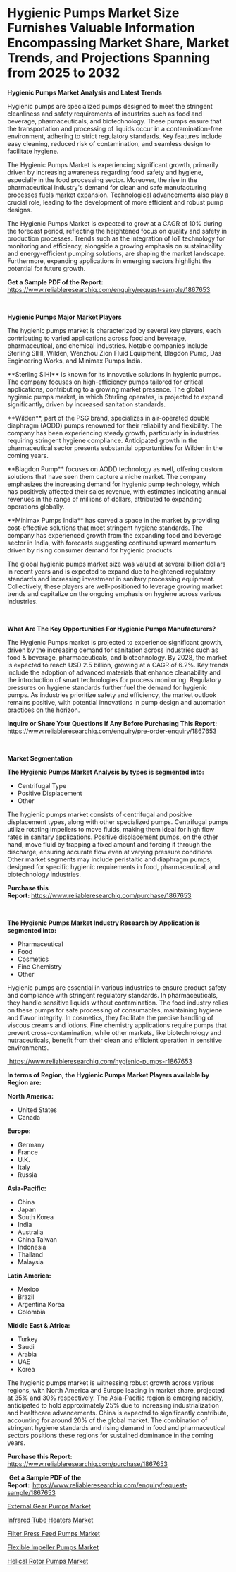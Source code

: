 <p><h1>Hygienic Pumps Market Size Furnishes Valuable Information Encompassing Market Share, Market Trends, and Projections Spanning from 2025 to 2032</h1></p><p><strong>Hygienic Pumps Market Analysis and Latest Trends</strong></p>
<p><p>Hygienic pumps are specialized pumps designed to meet the stringent cleanliness and safety requirements of industries such as food and beverage, pharmaceuticals, and biotechnology. These pumps ensure that the transportation and processing of liquids occur in a contamination-free environment, adhering to strict regulatory standards. Key features include easy cleaning, reduced risk of contamination, and seamless design to facilitate hygiene.</p><p>The Hygienic Pumps Market is experiencing significant growth, primarily driven by increasing awareness regarding food safety and hygiene, especially in the food processing sector. Moreover, the rise in the pharmaceutical industry's demand for clean and safe manufacturing processes fuels market expansion. Technological advancements also play a crucial role, leading to the development of more efficient and robust pump designs.</p><p>The Hygienic Pumps Market is expected to grow at a CAGR of 10% during the forecast period, reflecting the heightened focus on quality and safety in production processes. Trends such as the integration of IoT technology for monitoring and efficiency, alongside a growing emphasis on sustainability and energy-efficient pumping solutions, are shaping the market landscape. Furthermore, expanding applications in emerging sectors highlight the potential for future growth.</p></p>
<p><strong>Get a Sample PDF of the Report:&nbsp;</strong> <a href="https://www.reliableresearchiq.com/enquiry/request-sample/1867653?utm_campaign=1906&utm_medium=2&utm_source=Github&utm_content=ia&utm_term=19022025&utm_id=hygienic-pumps">https://www.reliableresearchiq.com/enquiry/request-sample/1867653</a></p>
<p>&nbsp;</p>
<p><strong>Hygienic Pumps Major Market Players</strong></p>
<p><p>The hygienic pumps market is characterized by several key players, each contributing to varied applications across food and beverage, pharmaceutical, and chemical industries. Notable companies include Sterling SIHI, Wilden, Wenzhou Zion Fluid Equipment, Blagdon Pump, Das Engineering Works, and Minimax Pumps India.</p><p>**Sterling SIHI** is known for its innovative solutions in hygienic pumps. The company focuses on high-efficiency pumps tailored for critical applications, contributing to a growing market presence. The global hygienic pumps market, in which Sterling operates, is projected to expand significantly, driven by increased sanitation standards.</p><p>**Wilden**, part of the PSG brand, specializes in air-operated double diaphragm (AODD) pumps renowned for their reliability and flexibility. The company has been experiencing steady growth, particularly in industries requiring stringent hygiene compliance. Anticipated growth in the pharmaceutical sector presents substantial opportunities for Wilden in the coming years.</p><p>**Blagdon Pump** focuses on AODD technology as well, offering custom solutions that have seen them capture a niche market. The company emphasizes the increasing demand for hygienic pump technology, which has positively affected their sales revenue, with estimates indicating annual revenues in the range of millions of dollars, attributed to expanding operations globally.</p><p>**Minimax Pumps India** has carved a space in the market by providing cost-effective solutions that meet stringent hygiene standards. The company has experienced growth from the expanding food and beverage sector in India, with forecasts suggesting continued upward momentum driven by rising consumer demand for hygienic products.</p><p>The global hygienic pumps market size was valued at several billion dollars in recent years and is expected to expand due to heightened regulatory standards and increasing investment in sanitary processing equipment. Collectively, these players are well-positioned to leverage growing market trends and capitalize on the ongoing emphasis on hygiene across various industries.</p></p>
<p>&nbsp;</p>
<p><strong>What Are The Key Opportunities For Hygienic Pumps Manufacturers?</strong></p>
<p><p>The Hygienic Pumps market is projected to experience significant growth, driven by the increasing demand for sanitation across industries such as food & beverage, pharmaceuticals, and biotechnology. By 2028, the market is expected to reach USD 2.5 billion, growing at a CAGR of 6.2%. Key trends include the adoption of advanced materials that enhance cleanability and the introduction of smart technologies for process monitoring. Regulatory pressures on hygiene standards further fuel the demand for hygienic pumps. As industries prioritize safety and efficiency, the market outlook remains positive, with potential innovations in pump design and automation practices on the horizon.</p></p>
<p><strong>Inquire or Share Your Questions If Any Before Purchasing This Report:</strong> <a href="https://www.reliableresearchiq.com/enquiry/pre-order-enquiry/1867653?utm_campaign=1906&utm_medium=2&utm_source=Github&utm_content=ia&utm_term=19022025&utm_id=hygienic-pumps">https://www.reliableresearchiq.com/enquiry/pre-order-enquiry/1867653</a></p>
<p>&nbsp;</p>
<p><strong>Market Segmentation</strong></p>
<p><strong>The Hygienic Pumps Market Analysis by types is segmented into:</strong></p>
<p><ul><li>Centrifugal Type</li><li>Positive Displacement</li><li>Other</li></ul></p>
<p><p>The hygienic pumps market consists of centrifugal and positive displacement types, along with other specialized pumps. Centrifugal pumps utilize rotating impellers to move fluids, making them ideal for high flow rates in sanitary applications. Positive displacement pumps, on the other hand, move fluid by trapping a fixed amount and forcing it through the discharge, ensuring accurate flow even at varying pressure conditions. Other market segments may include peristaltic and diaphragm pumps, designed for specific hygienic requirements in food, pharmaceutical, and biotechnology industries.</p></p>
<p><strong>Purchase this Report:&nbsp;</strong><a href="https://www.reliableresearchiq.com/purchase/1867653?utm_campaign=1906&utm_medium=2&utm_source=Github&utm_content=ia&utm_term=19022025&utm_id=hygienic-pumps">https://www.reliableresearchiq.com/purchase/1867653</a></p>
<p>&nbsp;</p>
<p><strong>The Hygienic Pumps Market Industry Research by Application is segmented into:</strong></p>
<p><ul><li>Pharmaceutical</li><li>Food</li><li>Cosmetics</li><li>Fine Chemistry</li><li>Other</li></ul></p>
<p><p>Hygienic pumps are essential in various industries to ensure product safety and compliance with stringent regulatory standards. In pharmaceuticals, they handle sensitive liquids without contamination. The food industry relies on these pumps for safe processing of consumables, maintaining hygiene and flavor integrity. In cosmetics, they facilitate the precise handling of viscous creams and lotions. Fine chemistry applications require pumps that prevent cross-contamination, while other markets, like biotechnology and nutraceuticals, benefit from their clean and efficient operation in sensitive environments.</p></p>
<p><a href="https://www.reliableresearchiq.com/hygienic-pumps-r1867653?utm_campaign=1906&utm_medium=2&utm_source=Github&utm_content=ia&utm_term=19022025&utm_id=hygienic-pumps">&nbsp;https://www.reliableresearchiq.com/hygienic-pumps-r1867653</a></p>
<p><strong>In terms of Region, the Hygienic Pumps Market Players available by Region are:</strong></p>
<p>
    <p> <strong> North America: </strong>
        <ul>
            <li>United States</li>
            <li>Canada</li>
        </ul>
        </p> 
    <p> <strong> Europe: </strong>
        <ul>
            <li>Germany</li>
            <li>France</li>
            <li>U.K.</li>
            <li>Italy</li>
            <li>Russia</li>
        </ul>
        </p> 
    <p> <strong> Asia-Pacific: </strong>
        <ul>
            <li>China</li>
            <li>Japan</li>
            <li>South Korea</li>
            <li>India</li>
            <li>Australia</li>
            <li>China Taiwan</li>
            <li>Indonesia</li>
            <li>Thailand</li>
            <li>Malaysia</li>
        </ul>
        </p> 
    <p> <strong> Latin America: </strong>
        <ul>
            <li>Mexico</li>
            <li>Brazil</li>
            <li>Argentina Korea</li>
            <li>Colombia</li>
        </ul>
        </p> 
    <p> <strong> Middle East & Africa: </strong>
        <ul>
            <li>Turkey</li>
            <li>Saudi</li>
            <li>Arabia</li>
            <li>UAE</li>
            <li>Korea</li>
        </ul>
    </p>
    </p>
<p><p>The hygienic pumps market is witnessing robust growth across various regions, with North America and Europe leading in market share, projected at 35% and 30% respectively. The Asia-Pacific region is emerging rapidly, anticipated to hold approximately 25% due to increasing industrialization and healthcare advancements. China is expected to significantly contribute, accounting for around 20% of the global market. The combination of stringent hygiene standards and rising demand in food and pharmaceutical sectors positions these regions for sustained dominance in the coming years.</p></p>
<p><strong>Purchase this Report: </strong><a href="https://www.reliableresearchiq.com/purchase/1867653?utm_campaign=1906&utm_medium=2&utm_source=Github&utm_content=ia&utm_term=19022025&utm_id=hygienic-pumps">https://www.reliableresearchiq.com/purchase/1867653</a></p>
<p>&nbsp;<strong>Get a Sample PDF of the Report:&nbsp;&nbsp;</strong><a href="https://www.reliableresearchiq.com/enquiry/request-sample/1867653?utm_campaign=1906&utm_medium=2&utm_source=Github&utm_content=ia&utm_term=19022025&utm_id=hygienic-pumps">https://www.reliableresearchiq.com/enquiry/request-sample/1867653</a></p>
<p><strong></strong></p>
<p><p><a href="https://github.com/eissaebanye3/Market-Research-Report-List-1/blob/main/external-gear-pumps-market.md?utm_campaign=1906&utm_medium=2&utm_source=Github&utm_content=ia&utm_term=19022025&utm_id=hygienic-pumps">External Gear Pumps Market</a></p><p><a href="https://github.com/albagekunnur/Market-Research-Report-List-1/blob/main/infrared-tube-heaters-market.md?utm_campaign=1906&utm_medium=2&utm_source=Github&utm_content=ia&utm_term=19022025&utm_id=hygienic-pumps">Infrared Tube Heaters Market</a></p><p><a href="https://github.com/yombostebel/Market-Research-Report-List-1/blob/main/filter-press-feed-pumps-market.md?utm_campaign=1906&utm_medium=2&utm_source=Github&utm_content=ia&utm_term=19022025&utm_id=hygienic-pumps">Filter Press Feed Pumps Market</a></p><p><a href="https://github.com/mateyappiazo/Market-Research-Report-List-1/blob/main/flexible-impeller-pumps-market.md?utm_campaign=1906&utm_medium=2&utm_source=Github&utm_content=ia&utm_term=19022025&utm_id=hygienic-pumps">Flexible Impeller Pumps Market</a></p><p><a href="https://github.com/braidvasut51/Market-Research-Report-List-1/blob/main/helical-rotor-pumps-market.md?utm_campaign=1906&utm_medium=2&utm_source=Github&utm_content=ia&utm_term=19022025&utm_id=hygienic-pumps">Helical Rotor Pumps Market</a></p></p>